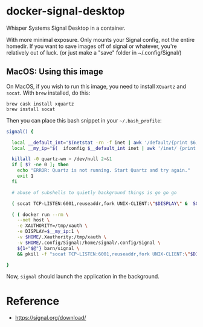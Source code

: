# docker-signal-desktop

Whisper Systems Signal Desktop in a container.

With more minimal exposure. Only mounts your Signal config, not the entire homedir. If you want to save images off of signal or whatever, you're relatively out of luck. (or just make a "save" folder in ~/.config/Signal/)

## MacOS: Using this image

On MacOS, if you wish to run this image, you need to install `XQuartz` and
`socat`. With `brew` installed, do this:

```
brew cask install xquartz
brew install socat
```

Then you can place this bash snippet in your `~/.bash_profile`:

```sh
signal() {

  local __default_int="$(netstat -rn -f inet | awk '/default/{print $6;exit}')"
  local __my_ip="$(  ifconfig $__default_int inet | awk '/inet/ {print $2}' )"

  killall -0 quartz-wm > /dev/null 2>&1
  if [ $? -ne 0 ]; then
    echo "ERROR: Quartz is not running. Start Quartz and try again."
    exit 1
  fi

  # abuse of subshells to quietly background things is go go go

  ( socat TCP-LISTEN:6001,reuseaddr,fork UNIX-CLIENT:\"$DISPLAY\" &  SOCAT_PGM_PID=$! . ) >/dev/null 2>&1

  ( ( docker run --rm \
    --net host \
    -e XAUTHORITY=/tmp/xauth \
    -e DISPLAY=$__my_ip:1 \
    -v $HOME/.Xauthority:/tmp/xauth \
    -v $HOME/.config/Signal:/home/signal/.config/Signal \
    ${1+"$@"} barn/signal \
    && pkill -f "socat TCP-LISTEN:6001,reuseaddr,fork UNIX-CLIENT:\"$DISPLAY\"" ) & )

}
```

Now, `signal` should launch the application in the background.

# Reference

- https://signal.org/download/
